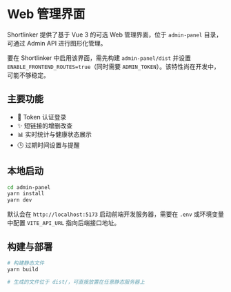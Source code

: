 # Web 管理界面

Shortlinker 提供了基于 Vue 3 的可选 Web 管理界面，位于 `admin-panel` 目录，可通过 Admin API 进行图形化管理。

要在 Shortlinker 中启用该界面，需先构建 `admin-panel/dist` 并设置 `ENABLE_FRONTEND_ROUTES=true`（同时需要 `ADMIN_TOKEN`）。该特性尚在开发中，可能不够稳定。

## 主要功能

- 🔑 Token 认证登录
- ✨ 短链接的增删改查
- 📊 实时统计与健康状态展示
- 🕒 过期时间设置与提醒

## 本地启动

```bash
cd admin-panel
yarn install
yarn dev
```

默认会在 `http://localhost:5173` 启动前端开发服务器，需要在 `.env` 或环境变量中配置 `VITE_API_URL` 指向后端接口地址。

## 构建与部署

```bash
# 构建静态文件
yarn build

# 生成的文件位于 dist/，可直接放置在任意静态服务器上
```
